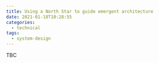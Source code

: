 ```yaml
---
title: Using a North Star to guide emergent architecture
date: 2021-01-18T10:28:55
categories:
  - technical
tags:
  - system-design
---
```



TBC

